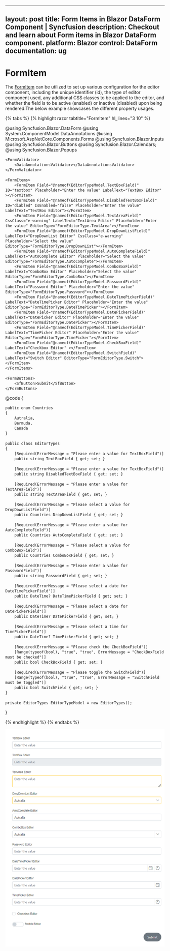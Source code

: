  ---
layout: post
title: Form Items in Blazor DataForm Component | Syncfusion
description: Checkout and learn about Form items in Blazor DataForm component.
platform: Blazor
control: DataForm
documentation: ug
---

# FormItem

The [FormItem](https://help.syncfusion.com/cr/blazor/Syncfusion.Blazor.DataForm.FormItem.html)  can be utilized to set up various configuration for the editor component, including the unique identifier (id), the type of editor component used, any additional CSS classes to be applied to the editor, and whether the field is to be active (enabled) or inactive (disabled) upon being rendered.The below example showcases the different property usages.

{% tabs %}
{% highlight razor tabtitle="FormItem" hl_lines="3 10" %}

@using Syncfusion.Blazor.DataForm
@using System.ComponentModel.DataAnnotations
@using Microsoft.AspNetCore.Components.Forms
@using Syncfusion.Blazor.Inputs
@using Syncfusion.Blazor.Buttons
@using Syncfusion.Blazor.Calendars;
@using Syncfusion.Blazor.Popups

<SfDataForm ID="MyForm"
            Model="@EditorTypeModel"
            Width="50%"
            AutoComplete="on">

    <FormValidator>
        <DataAnnotationsValidator></DataAnnotationsValidator>
    </FormValidator>

    <FormItems>
        <FormItem Field="@nameof(EditorTypeModel.TextBoxField)" ID="textbox" Placeholder="Enter the value" LabelText="TextBox Editor" ></FormItem>
        <FormItem Field="@nameof(EditorTypeModel.DisabledTextBoxField)" ID="diabled" IsEnabled="false" Placeholder="Enter the value" LabelText="TextBox Editor"></FormItem>
        <FormItem Field="@nameof(EditorTypeModel.TextAreaField)" CssClass="e-warning" LabelText="TextArea Editor" Placeholder="Enter the value" EditorType="FormEditorType.TextArea"></FormItem>
        <FormItem Field="@nameof(EditorTypeModel.DropDownListField)" LabelText="DropDownList Editor" CssClass="e-warning" Placeholder="Select the value" EditorType="FormEditorType.DropDownList"></FormItem>
        <FormItem Field="@nameof(EditorTypeModel.AutoCompleteField)" LabelText="AutoComplete Editor" Placeholder="Select the value" EditorType="FormEditorType.AutoComplete"></FormItem>
        <FormItem Field="@nameof(EditorTypeModel.ComboBoxField)" LabelText="ComboBox Editor" Placeholder="Select the value" EditorType="FormEditorType.ComboBox"></FormItem>
        <FormItem Field="@nameof(EditorTypeModel.PasswordField)" LabelText="Password Editor" Placeholder="Enter the value" EditorType="FormEditorType.Password"></FormItem>
        <FormItem Field="@nameof(EditorTypeModel.DateTimePickerField)" LabelText="DateTimePicker Editor" Placeholder="Enter the value" EditorType="FormEditorType.DateTimePicker"></FormItem>
        <FormItem Field="@nameof(EditorTypeModel.DatePickerField)" LabelText="DatePicker Editor" Placeholder="Enter the value" EditorType="FormEditorType.DatePicker"></FormItem>
        <FormItem Field="@nameof(EditorTypeModel.TimePickerField)" LabelText="TimePicker Editor" Placeholder="Enter the value" EditorType="FormEditorType.TimePicker"></FormItem>
        <FormItem Field="@nameof(EditorTypeModel.CheckBoxField)" LabelText="Checkbox Editor" ></FormItem>
        <FormItem Field="@nameof(EditorTypeModel.SwitchField)" LabelText="Switch Editor" EditorType="FormEditorType.Switch"></FormItem>
    </FormItems>

    <FormButtons>
        <SfButton>Submit</SfButton>
    </FormButtons>

</SfDataForm>


@code {

    public enum Countries
    {
        Autralia,
        Bermuda,
        Canada
    }

    public class EditorTypes
    {
        [Required(ErrorMessage = "Please enter a value for TextBoxField")]
        public string TextBoxField { get; set; }

        [Required(ErrorMessage = "Please enter a value for TextBoxField")]
        public string DisabledTextBoxField { get; set; }

        [Required(ErrorMessage = "Please enter a value for TextAreaField")]
        public string TextAreaField { get; set; }

        [Required(ErrorMessage = "Please select a value for DropDownListField")]
        public Countries DropDownListField { get; set; }

        [Required(ErrorMessage = "Please enter a value for AutoCompleteField")]
        public Countries AutoCompleteField { get; set; }

        [Required(ErrorMessage = "Please select a value for ComboBoxField")]
        public Countries ComboBoxField { get; set; }

        [Required(ErrorMessage = "Please enter a value for PasswordField")]
        public string PasswordField { get; set; }

        [Required(ErrorMessage = "Please select a date for DateTimePickerField")]
        public DateTime? DateTimePickerField { get; set; }

        [Required(ErrorMessage = "Please select a date for DatePickerField")]
        public DateTime? DatePickerField { get; set; }

        [Required(ErrorMessage = "Please select a time for TimePickerField")]
        public DateTime? TimePickerField { get; set; }

        [Required(ErrorMessage = "Please check the CheckBoxField")]
        [Range(typeof(bool), "true", "true", ErrorMessage = "CheckBoxField must be checked")]
        public bool CheckBoxField { get; set; }

        [Required(ErrorMessage = "Please toggle the SwitchField")]
        [Range(typeof(bool), "true", "true", ErrorMessage = "SwitchField must be toggled")]
        public bool SwitchField { get; set; }
    }

    private EditorTypes EditorTypeModel = new EditorTypes();
}

{% endhighlight %}
{% endtabs %}

![Blazor DataForm Form Item](images/blazor_dataform_formitem.png)
